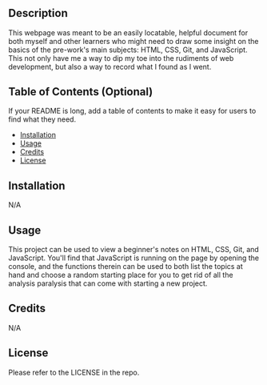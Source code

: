 # <Prework Study Guide>

## Description

This webpage was meant to be an easily locatable, helpful document for both myself and other learners who might need to draw some insight on the basics of the pre-work's main subjects: HTML, CSS, Git, and JavaScript.  This not only have me a way to dip my toe into the rudiments of web development, but also a way to record what I found as I went.

## Table of Contents (Optional)

If your README is long, add a table of contents to make it easy for users to find what they need.

- [Installation](#installation)
- [Usage](#usage)
- [Credits](#credits)
- [License](#license)

## Installation

N/A

## Usage

This project can be used to view a beginner's notes on HTML, CSS, Git, and JavaScript.  You'll find that JavaScript is running on the page by opening the console, and the functions therein can be used to both list the topics at hand and choose a random starting place for you to get rid of all the analysis paralysis that can come with starting a new project.

## Credits

N/A

## License

Please refer to the LICENSE in the repo.
